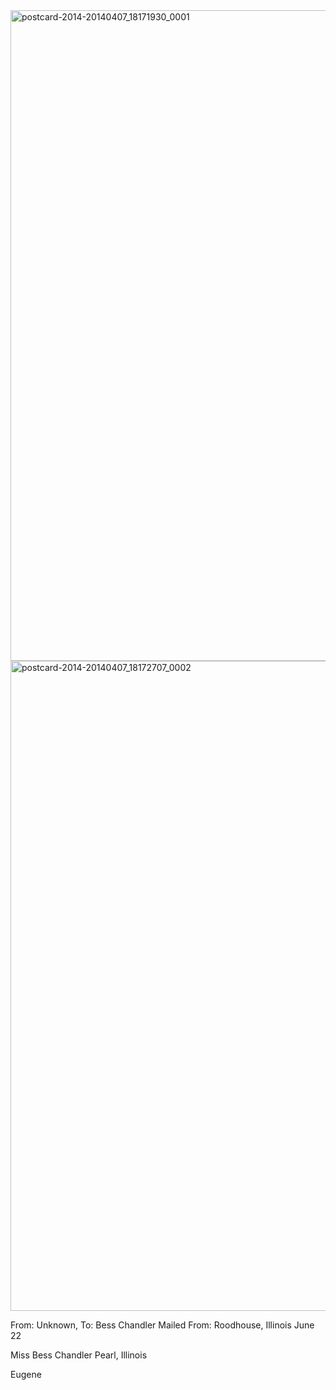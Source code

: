<html><body><a href="http://107.170.91.122/wp-content/uploads/2014/04/postcard-2014-20140407_18171930_0001.jpg"><img class="alignnone size-full wp-image-65" src="http://107.170.91.122/wp-content/uploads/2014/04/postcard-2014-20140407_18171930_0001.jpg" alt="postcard-2014-20140407_18171930_0001" width="1518" height="1041"></a><a href="http://107.170.91.122/wp-content/uploads/2014/04/postcard-2014-20140407_18172707_0002.jpg"><img class="alignnone size-full wp-image-64" src="http://107.170.91.122/wp-content/uploads/2014/04/postcard-2014-20140407_18172707_0002.jpg" alt="postcard-2014-20140407_18172707_0002" width="1564" height="1040"></a><a href="http://107.170.91.122/wp-content/uploads/2014/04/postcard-2014-20140407_18171930_0001.jpg">
</a>

From: Unknown, To: Bess Chandler
Mailed From: Roodhouse, Illinois June 22

Miss Bess Chandler
Pearl, Illinois

Eugene

 </body></html>